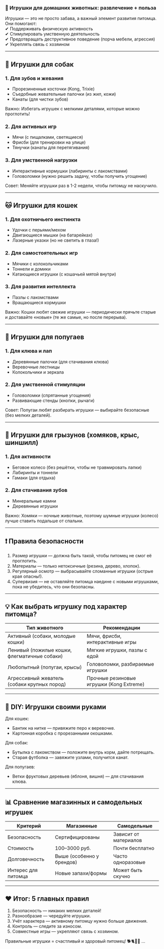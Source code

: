### 🎾 Игрушки для домашних животных: развлечение + польза  

Игрушки — это не просто забава, а важный элемент развития питомца. Они помогают:  
✔ Поддерживать физическую активность  
✔ Стимулировать умственную деятельность  
✔ Предотвращать деструктивное поведение (порча мебели, агрессия)  
✔ Укреплять связь с хозяином  

---

## 🐶 Игрушки для собак  

### 1. Для зубов и жевания  
- Прорезиненные косточки (Kong, Trixie)  
- Съедобные жевательные палочки (из жил, кожи)  
- Канаты (для чистки зубов)  

Важно: Избегать игрушек с мелкими деталями, которые можно проглотить!  

### 2. Для активных игр  
- Мячи (с пищалками, светящиеся)  
- Фрисби (для тренировки на улице)  
- Тянучки (канаты для перетягивания)  

### 3. Для умственной нагрузки  
- Интерактивные кормушки (лабиринты с лакомствами)  
- Головоломки (нужно решить задачу, чтобы получить угощение)  

Совет: Меняйте игрушки раз в 1-2 недели, чтобы питомцу не наскучило.  

---

## 🐱 Игрушки для кошек  

### 1. Для охотничьего инстинкта  
- Удочки с перьями/мехом  
- Двигающиеся мышки (на батарейках)  
- Лазерные указки (но не светить в глаза!)  

### 2. Для самостоятельных игр  
- Мячики с колокольчиками  
- Тоннели и домики  
- Катающиеся игрушки (с кошачьей мятой внутри)  

### 3. Для развития интеллекта  
- Пазлы с лакомствами  
- Вращающиеся кормушки  

Важно: Кошки любят свежие игрушки — периодически прячьте старые и доставайте «новые» (те же самые, но после перерыва).  

---

## 🦜 Игрушки для попугаев  

### 1. Для клюва и лап  
- Деревянные палочки (для стачивания клюва)  
- Веревочные лестницы  
- Колокольчики и зеркала  

### 2. Для умственной стимуляции  
- Головоломки (спрятанные угощения)  
- Развивающие стенды (кнопки, рычаги)  

Совет: Попугаи любят разбирать игрушки — выбирайте безопасные (без мелких деталей).  

---

## 🐹 Игрушки для грызунов (хомяков, крыс, шиншилл)  

### 1. Для активности  
- Беговое колесо (без решётки, чтобы не травмировать лапки)  
- Лабиринты и тоннели  
- Гамаки (для отдыха)  

### 2. Для стачивания зубов  
- Минеральные камни  
- Деревянные игрушки  

Важно: Хомяки — ночные животные, поэтому шумные игрушки (колесо) лучше ставить подальше от спальни.  

---

## ❗ Правила безопасности  

1. Размер игрушки — должна быть такой, чтобы питомец не смог её проглотить.  
2. Материалы — только нетоксичные (резина, дерево, хлопок).  
3. Регулярный осмотр — выбрасывайте сломанные игрушки (острые края опасны!).  
4. Супервизия — не оставляйте питомца наедине с новыми игрушками, пока не убедитесь, что они безопасны.  

---

## 💡 Как выбрать игрушку под характер питомца?  

| Тип животного | Рекомендации |  
|------------------|------------------|  
| Активный (собаки, молодые кошки) | Мячи, фрисби, интерактивные игры |  
| Ленивый (пожилые кошки, флегматичные собаки) | Мягкие игрушки, пазлы с едой |  
| Любопытный (попугаи, крысы) | Головоломки, разбираемые игрушки |  
| Агрессивный жеватель (собаки крупных пород) | Прочные резиновые игрушки (Kong Extreme) |  

---

## 🎲 DIY: Игрушки своими руками  

Для кошек:  
- Бантик на нитке — привяжите перо к веревочке.  
- Картонная коробка с прорезанными окошками.  

Для собак:  
- Бутылка с лакомством — положите внутрь корм, дайте потрещать.  
- Старая футболка — завяжите узлами, получится канат.  

Для попугаев:  
- Ветки фруктовых деревьев (яблоня, вишня) — для стачивания клюва.  

---

## 📊 Сравнение магазинных и самодельных игрушек  

| Критерий | Магазинные | Самодельные |  
|-------------|---------------|----------------|  
| Безопасность | Сертифицированы | Зависит от материалов |  
| Стоимость | 100–3000 руб. | Почти бесплатно |  
| Долговечность | Выше (особенно у брендов) | Часто одноразовые |  
| Интерес для питомца | Новые запахи/формы | Может быть скучно |  

---


## ❤️ Итог: 5 главных правил  

1. Безопасность — никаких мелких деталей!  
2. Разнообразие — чередуйте игрушки.  
3. Учёт характера — активному питомцу нужно больше движения.  
4. Контроль — следите за износом.  
5. Совместные игры — укрепляют связь с хозяином.  

Правильные игрушки = счастливый и здоровый питомец! 🐕🐈🦜🐹
...
